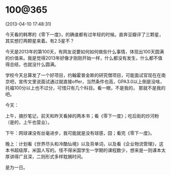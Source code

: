 # 100@365


(2013-04-10 17:48:31)




今天看的韩寒的《零下一度》，的确谁都有过年轻的时候。直奔豆瓣评了三颗星，其实想打两颗星来着。有2.5星不？







今天是2013年的第100天，有网友说要如何如何做些什么事情，体现出100天圆满的价值来。我是觉得2013年好像才刚刚开始一样，什么都没有发生，什么都不值得总结，也就没什么圆满。




学校今天总算发了一个好项目，约翰霍普金斯的研究僧项目，可能面试官现在在南京吧，宣传文里说面试通过就直接offer，当然条件也高，GPA3.0以上倒是没啥，托福100分以上也不过分，可惜只有几个科目。看一眼，不是我的， 那就不是我的吧。




今天：




上午，摘抄笔记，前天和昨天看掉的两本书；看《零下一度》；吃后街的炒河粉（是的，上午也营业）。




下午：网球课没有丝毫进步，我可能就是没有球感，囧；看完《零下一度》。




晚上：计划看《世界尽头和冷酷仙境》以及背单词，以及看《企业物流管理》，这本书超级厚，米国人写的。怪不得米国学生一学期的课程数少，想来是一则课本太厚讲得广且深，二则形式多样耽搁时间。




是为一日。

